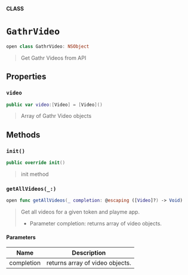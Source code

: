 **CLASS**

# `GathrVideo`

```swift
open class GathrVideo: NSObject
```

> Get Gathr Videos from API

## Properties
### `video`

```swift
public var video:[Video] = [Video]()
```

> Array of Gathr Video objects

## Methods
### `init()`

```swift
public override init()
```

> init method

### `getAllVideos(_:)`

```swift
open func getAllVideos(_ completion: @escaping ([Video]?) -> Void)
```

> Get all videos for a given token and playme app.
> - Parameter completion: returns array of video objects.

#### Parameters

| Name | Description |
| ---- | ----------- |
| completion | returns array of video objects. |